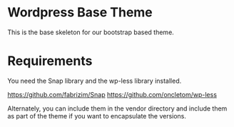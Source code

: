 Wordpress Base Theme
====================

This is the base skeleton for our bootstrap based theme.

Requirements
============

You need the Snap library and the wp-less library installed.

https://github.com/fabrizim/Snap
https://github.com/oncletom/wp-less

Alternately, you can include them in the vendor directory and
include them as part of the theme if you want to encapsulate
the versions.